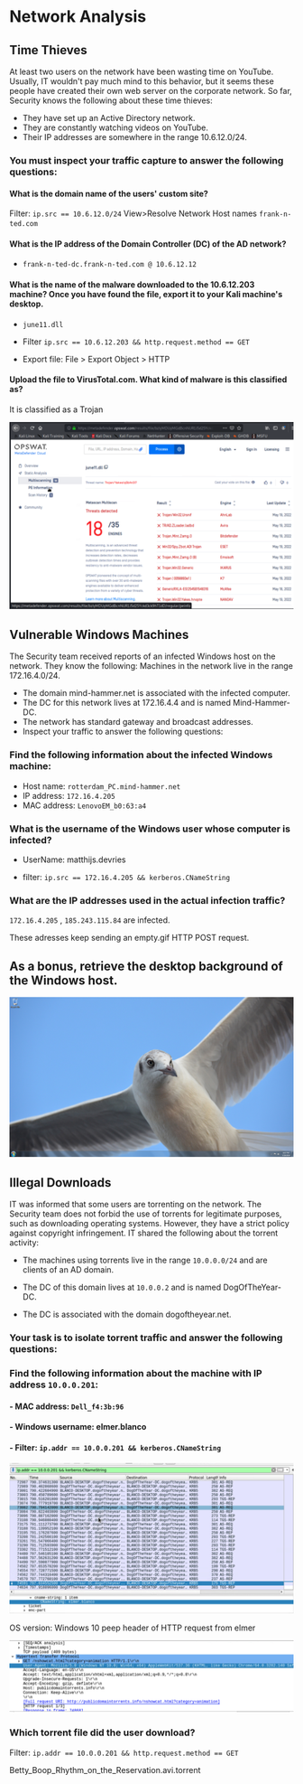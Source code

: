 # Network Analysis

## Time Thieves

At least two users on the network have been wasting time on YouTube. Usually, IT wouldn't pay much mind to this behavior, but it seems these people have created their own web server on the corporate network. So far, Security knows the following about these time thieves:
   
   - They have set up an Active Directory network.
   - They are constantly watching videos on YouTube.
   - Their IP addresses are somewhere in the range 10.6.12.0/24.

### You must inspect your traffic capture to answer the following questions:

 #### What is the domain name of the users' custom site?

 Filter: `ip.src == 10.6.12.0/24` 
 View>Resolve Network Host names 
 `frank-n-ted.com`
 
 #### What is the IP address of the Domain Controller (DC) of the AD network?

   - `frank-n-ted-dc.frank-n-ted.com @ 10.6.12.12`

 #### What is the name of the malware downloaded to the 10.6.12.203 machine? Once you have found the file, export it to your Kali machine's desktop.

   - `june11.dll`
   
   - Filter `ip.src == 10.6.12.203 && http.request.method == GET`
 
   - Export file: File > Export Object > HTTP

 
 #### Upload the file to VirusTotal.com. What kind of malware is this classified as?
 
 It is classified as a Trojan
 
 ![Virus Analysis](/Images/VirusTotal.png)
 
## Vulnerable Windows Machines
The Security team received reports of an infected Windows host on the network. They know the following:
Machines in the network live in the range 172.16.4.0/24.
  - The domain mind-hammer.net is associated with the infected computer.
  - The DC for this network lives at 172.16.4.4 and is named Mind-Hammer-DC.
  - The network has standard gateway and broadcast addresses.
  - Inspect your traffic to answer the following questions:
### Find the following information about the infected Windows machine:

   - Host name: `rotterdam_PC.mind-hammer.net`
   - IP address: `172.16.4.205`
   - MAC address: `LenovoEM_b0:63:a4`

### What is the username of the Windows user whose computer is infected?

   - UserName: matthijs.devries

   - filter: `ip.src == 172.16.4.205 && kerberos.CNameString`
 
### What are the IP addresses used in the actual infection traffic?
 
 `172.16.4.205` , `185.243.115.84` are infected. 
 
 These adresses keep sending an empty.gif HTTP POST request. 
 
 
## As a bonus, retrieve the desktop background of the Windows host.

![Desktop Image](Images/desktop-background)

## Illegal Downloads

IT was informed that some users are torrenting on the network. The Security team does not forbid the use of torrents for legitimate purposes, such as downloading operating systems. However, they have a strict policy against copyright infringement.
IT shared the following about the torrent activity:
   
   - The machines using torrents live in the range `10.0.0.0/24` and are clients of an AD domain.
   
   - The DC of this domain lives at `10.0.0.2` and is named DogOfTheYear-DC.
   
   - The DC is associated with the domain dogoftheyear.net.

### Your task is to isolate torrent traffic and answer the following questions:

### Find the following information about the machine with IP address `10.0.0.201`:

   #### - MAC address: `Dell_f4:3b:96`

   #### - Windows username: elmer.blanco 

   #### - Filter: `ip.addr == 10.0.0.201 && kerberos.CNameString`

![elmer blanco credentials](Images/elmer-blanco.png)

OS version: Windows 10 peep header of HTTP request from elmer

![OS Information](Images/OS-info.png)



### Which torrent file did the user download?

Filter: `ip.addr == 10.0.0.201 && http.request.method == GET`

Betty_Boop_Rhythm_on_the_Reservation.avi.torrent
